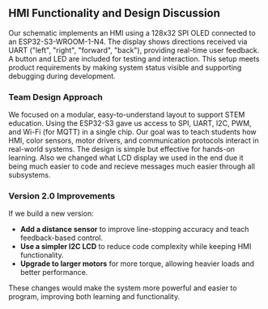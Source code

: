 ## HMI Functionality and Design Discussion

Our schematic implements an HMI using a 128x32 SPI OLED connected to an ESP32-S3-WROOM-1-N4. The display shows directions received via UART ("left", "right", "forward", "back"), providing real-time user feedback. A button and LED are included for testing and interaction. This setup meets product requirements by making system status visible and supporting debugging during development.

### Team Design Approach

We focused on a modular, easy-to-understand layout to support STEM education. Using the ESP32-S3 gave us access to SPI, UART, I2C, PWM, and Wi-Fi (for MQTT) in a single chip. Our goal was to teach students how HMI, color sensors, motor drivers, and communication protocols interact in real-world systems. The design is simple but effective for hands-on learning. Also we changed what LCD display we used in the end due it being much easier to code and recieve messages much easier through all subsystems.

### Version 2.0 Improvements

If we build a new version:
- **Add a distance sensor** to improve line-stopping accuracy and teach feedback-based control.
- **Use a simpler I2C LCD** to reduce code complexity while keeping HMI functionality.
- **Upgrade to larger motors** for more torque, allowing heavier loads and better performance.

These changes would make the system more powerful and easier to program, improving both learning and functionality.


